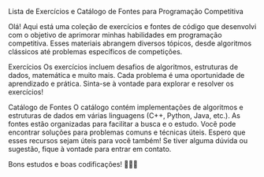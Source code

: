 Lista de Exercícios e Catálogo de Fontes para Programação Competitiva

Olá! Aqui está uma coleção de exercícios e fontes de código que desenvolvi com o objetivo de aprimorar minhas habilidades em programação competitiva. Esses materiais abrangem diversos tópicos, desde algoritmos clássicos até problemas específicos de competições.

Exercícios
Os exercícios incluem desafios de algoritmos, estruturas de dados, matemática e muito mais.
Cada problema é uma oportunidade de aprendizado e prática.
Sinta-se à vontade para explorar e resolver os exercícios!

Catálogo de Fontes
O catálogo contém implementações de algoritmos e estruturas de dados em várias linguagens (C++, Python, Java, etc.).
As fontes estão organizadas para facilitar a busca e o estudo.
Você pode encontrar soluções para problemas comuns e técnicas úteis.
Espero que esses recursos sejam úteis para você também! Se tiver alguma dúvida ou sugestão, fique à vontade para entrar em contato.

Bons estudos e boas codificações! 🚀👨‍💻
